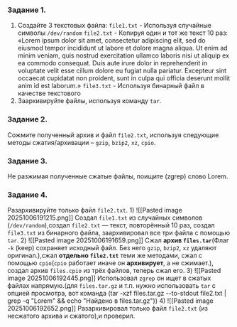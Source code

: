 ### Задание 1.
1. Создайте 3 текстовых файла:
 `file1.txt` - Используя случайные символы `/dev/random`
`file2.txt` - Копируя один и тот же текст 10 раз:
        «Lorem ipsum dolor sit amet, consectetur adipiscing elit, sed do eiusmod tempor incididunt ut labore et dolore magna aliqua. Ut enim ad minim veniam, quis nostrud exercitation ullamco laboris nisi ut aliquip ex ea commodo consequat. Duis aute irure dolor in reprehenderit in voluptate velit esse cillum dolore eu fugiat nulla pariatur. Excepteur sint occaecat cupidatat non proident, sunt in culpa qui officia deserunt mollit anim id est laborum.»
`file3.txt` - Используя бинарный файл в качестве текстового
2. Заархивируйте файлы, используя команду `tar`.
### Задание 2.
Сожмите полученный архив и файл `file2.txt`, используя следующие методы сжатия/архивации – `gzip`, `bzip2`, `xz`, `cpio`.
### Задание 3.
Не разжимая полученные сжатые файлы, поищите (zgrep) слово Lorem.
### Задание 4.
Разархивируйте только файл `file2.txt`.
1)
![[Pasted image 20251006191215.png]]
Создал `file1.txt` из случайных символов (`/dev/random`),создал `file2.txt` — текст, повторённый 10 раз, создал `file3.txt` из бинарного файла, заархивировал все три файла с помощью `tar`.
2)
![[Pasted image 20251006191659.png]]
 Сжал **архив `files.tar`**(Флаг `-k` (keep) сохраняет исходный файл. Без него `gzip`, `bzip2`, `xz` удаляют оригинал.),сжал **отдельно `file2.txt`** теми же методами, сжал с помощью `cpio`(`cpio` работает иначе  он **архивирует**, а не сжимает.), создал архив `files.cpio` из трёх файлов, теперь сжал его.
 3)
 ![[Pasted image 20251006192445.png]]
 Использовал `zgrep`  он ищет в сжатых файлах напрямую.(для `files.tar.gz` и т.п. нужно использовать `tar` с опцией просмотра, вот команда (tar -xzf files.tar.gz --to-stdout file2.txt | grep -q "Lorem" && echo "Найдено в files.tar.gz"))
 4)
 ![[Pasted image 20251006192652.png]]
 Разархивировал только файл `file2.txt` (из несжатого архива и сжатого),и проверил.